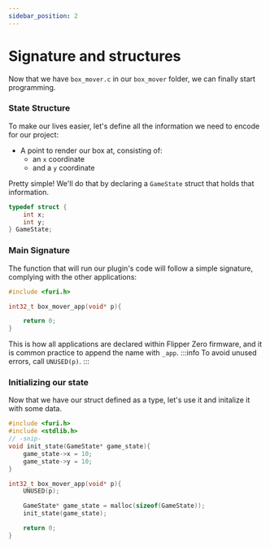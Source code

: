 ```yaml
---
sidebar_position: 2
---
```


# Signature and structures

Now that we have `box_mover.c` in our `box_mover` folder, we can finally start programming.




### State Structure

To make our lives easier, let's define all the information we need to encode for our project:
- A point to render our box at, consisting of:
  - an `x` coordinate
  - and a `y` coordinate

Pretty simple! We'll do that by declaring a `GameState` struct that holds that information.

```c
typedef struct {
    int x;
    int y;
} GameState;
```

### Main Signature

The function that will run our plugin's code will follow a simple signature, complying with the other applications:
```c
#include <furi.h>

int32_t box_mover_app(void* p){

    return 0;
}
```
This is how all applications are declared within Flipper Zero firmware, and it is common practice to append the name with `_app`.
:::info
To avoid unused errors, call `UNUSED(p)`.
:::

### Initializing our state
Now that we have our struct defined as a type, let's use it and initalize it with some data.
```c
#include <furi.h>
#include <stdlib.h>
// -snip-
void init_state(GameState* game_state){
    game_state->x = 10;
    game_state->y = 10;
}

int32_t box_mover_app(void* p){
    UNUSED(p);

    GameState* game_state = malloc(sizeof(GameState));
    init_state(game_state);

    return 0;
}
```



